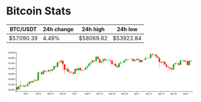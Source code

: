 # Bitcoin Stats

BTC/USDT|24h change|24h high|24h low|
|---|---|---|---|
|$57090.39|4.49%|$58069.82|$53922.84|

<img src="./chart.svg">
